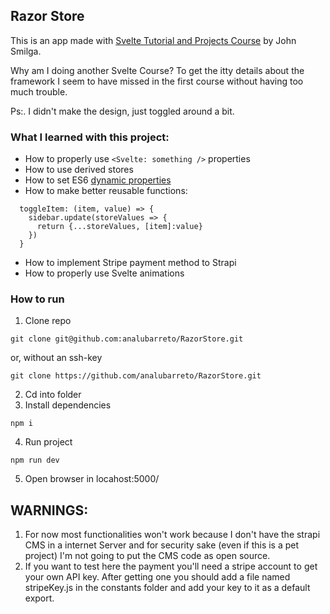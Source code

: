 ## Razor Store

This is an app made with [Svelte Tutorial and Projects Course](https://www.udemy.com/course/svelte-tutorial-and-projects-course/) by John Smilga.

Why am I doing another Svelte Course? To get the itty details about the framework I seem to have missed in the first course without having too much trouble.

Ps:. I didn't make the design, just toggled around a bit.

### What I learned with this project:

- How to properly use `<Svelte: something />` properties
- How to use derived stores
- How to set ES6 [dynamic properties](https://www.samanthaming.com/tidbits/37-dynamic-property-name-with-es6/#the-3-ways-to-access-the-object-value)
- How to make better reusable functions:

```
  toggleItem: (item, value) => {
    sidebar.update(storeValues => {
      return {...storeValues, [item]:value}
    })
  }
```

- How to implement Stripe payment method to Strapi
- How to properly use Svelte animations

### How to run

1. Clone repo

```
git clone git@github.com:analubarreto/RazorStore.git
```

or, without an ssh-key

```
git clone https://github.com/analubarreto/RazorStore.git
```

2. Cd into folder
3. Install dependencies

```
npm i
```

4. Run project

```
npm run dev
```

5. Open browser in locahost:5000/

## WARNINGS:
1. For now most functionalities won't work because I don't have the strapi CMS in a internet Server and for security sake (even if this is a pet project) I'm not going to put the CMS code as open source.
2. If you want to test here the payment you'll need a stripe account to get your own API key. After getting one you should add a file named stripeKey.js in the constants folder and add your key to it as a default export.

